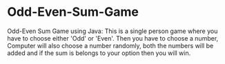 # Odd-Even-Sum-Game
Odd-Even Sum Game using Java: This is a single person game where you have to choose either 'Odd' or 'Even'. Then you have to choose a number, Computer will also choose a number randomly, both the numbers will be added and if the sum is belongs to your option then you will win.
